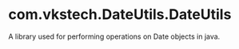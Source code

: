 # com.vkstech.DateUtils.DateUtils
A library used for performing operations on Date objects in java.
